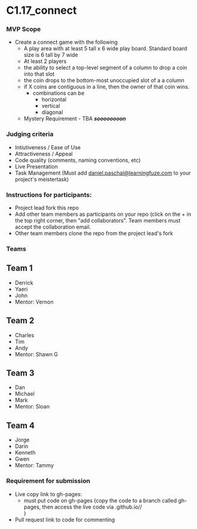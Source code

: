 # C1.17_connect

### MVP Scope
- Create a connect game with the following
  - A play area with at least 5 tall x 6 wide play board.  Standard board size is 6 tall by 7 wide
  - At least 2 players
  - the ability to select a top-level segment of a column to drop a coin into that slot
  - the coin drops to the bottom-most unoccupied slot of a a column 
  - if X coins are contiguous in a line, then the owner of that coin wins.
    - combinations can be
      - horizontal
      - vertical
      - diagonal
  - Mystery Requirement - TBA ***soooooooon***

### Judging criteria
- Intiutiveness / Ease of Use
- Attractiveness / Appeal
- Code quality (comments, naming conventions, etc)
- Live Presentation
- Task Management  (Must add daniel.paschal@learningfuze.com to your project's meistertask)

### Instructions for participants:
- Project lead fork this repo
- Add other team members as participants on your repo (click on the + in the top right corner, then "add collaborators".  Team members must accept the collaboration email.
- Other team members clone the repo from the project lead's fork

### Teams

## Team 1
- Derrick
- Yaeri
- John
- Mentor: Vernon

## Team 2
- Charles
- Tim
- Andy
- Mentor: Shawn G

## Team 3
- Dan
- Michael
- Mark
- Mentor: Sloan

## Team 4
- Jorge
- Darin
- Kenneth
- Gwen
- Mentor: Tammy

### Requirement for submission
- Live copy link to gh-pages: 
	- must put code on gh-pages (copy the code to a branch called gh-pages, then access the live code via <your user name>.github.io/<repo name>/<main file name>)
- Pull request link to code for commenting
